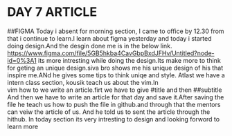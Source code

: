 # DAY 7 ARTICLE
##FIGMA
    Today i absent for morning section, I came to office by 12.30 from that i
continue to  learn.I learn about figma yesterday and today i started doing 
design.And the desgin done me is in the below link.
    https://www.figma.com/file/5GB5hkba4CavGbpBxdJFHv/Untitled?node-id=0%3A1
its more intresting while doing the design.Its make more to think for geting an unique design.siva bro shows me his unique design of his that inspire me.ANd he gives some tips to think uniqe and style.
      Atlast we have a intern class section, kousik teach us about the vim.In  
vim how to we write an article.firt we have to give #title and then ##subtitle
And then we have to write an article for that day and save it.After saving the
file he teach us how to push the file in github.and through that the mentors can veiw the article of us. And he told us to sent the article through the hithub.
In today section its very intresting to design and looking forword to learn more  
